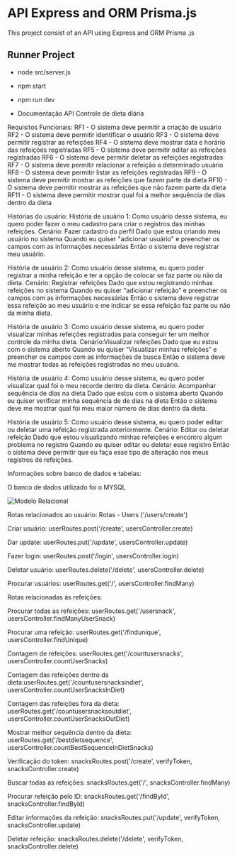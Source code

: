 # API Express and ORM Prisma.js
This project consist of an API using Express and ORM Prisma .js

## Runner Project
- node src/server.js
- npm start
- npm run dev

- Documentação API Controle de dieta diária

Requisitos Funcionais:
RF1 - O sistema deve permitir a criação de usuário
RF2 - O sistema deve permitir identificar o usuário
RF3 - O sistema deve permitir registrar as refeições
RF4 - O sistema deve mostrar data e horário das refeições registradas
RF5 - O sistema deve permitir editar as refeições registradas
RF6 - O sistema deve permitir deletar as refeições registradas
RF7 - O sistema deve permitir relacionar a refeição a determinado usuário
RF8 - O sistema deve permitir listar as refeições registradas
RF9 - O sistema deve permitir mostrar as refeições que fazem parte da dieta
RF10 - O sistema deve permitir mostrar as refeições que não fazem parte da dieta
RF11 - O sistema deve permitir mostrar qual foi a melhor sequência de dias dentro da dieta

Histórias do usuário:
História de usuário 1: Como usuário desse sistema, eu quero poder fazer o meu cadastro para criar o registros das minhas refeições.
Cenário: Fazer cadastro do perfil
Dado que estou criando meu usuário no sistema
Quando eu quiser "adicionar usuário" e preencher os campos com as informações necessárias
Então o sistema deve registrar meu usuário.

História de usuário 2: Como usuário desse sistema, eu quero poder registrar a minha refeição e ter a opção de colocar se faz parte ou não da dieta.
Cenário: Registrar refeições
Dado que estou registrando minhas refeições no sistema
Quando eu quiser “adicionar refeição” e preencher os campos com as informações necessárias
Então o sistema deve registrar essa refeição ao meu usuário e me indicar se essa refeição faz parte ou não da minha dieta.


História de usuário 3: Como usuário desse sistema, eu quero poder visualizar minhas refeições registradas para conseguir ter um melhor controle da minha dieta.
Cenário:Visualizar refeições
Dado que eu estou com o sistema aberto
Quando eu quiser “Visualizar minhas refeições” e preencher os campos com as informações de busca
Então o sistema deve me mostrar todas as refeições registradas no meu usuário.

História de usuário 4: Como usuário desse sistema, eu quero poder visualizar qual foi o meu recorde dentro da dieta.
Cenário: Acompanhar sequência de dias na dieta
Dado que estou com o sistema aberto
Quando eu quiser verificar minha sequência de de dias na dieta
Então o sistema deve me mostrar qual foi meu maior número de dias dentro da dieta.

História de usuário 5: Como usuário desse sistema, eu quero poder editar ou deletar uma refeição registrada anteriormente.
Cenário: Editar ou deletar refeição
Dado que estou visualizando minhas refeições e encontro algum problema no registro
Quando eu quiser editar ou deletar esse registro
Então o sistema deve permitir que eu faça esse tipo de alteração nos meus registros de refeições.



Informações sobre banco de dados e tabelas:

O banco de dados utilizado foi o MYSQL

![Modelo Relacional](https://github.com/abmMattos/api-daily-diet/assets/112213284/598cd270-a77f-42e0-b086-0e407b9c06c7)







Rotas relacionados ao usuário:
Rotas - Users ('/users/create')	

Criar usuário: userRoutes.post('/create', usersController.create)

Dar update: userRoutes.put('/update', usersController.update)

Fazer login: userRoutes.post('/login', usersController.login)

Deletar usuário: userRoutes.delete('/delete', usersController.delete)

Procurar usuários: userRoutes.get('/', usersController.findMany)



Rotas relacionadas às refeições:

Procurar todas as refeições: userRoutes.get('/usersnack', usersController.findManyUserSnack)

Procurar uma refeição: userRoutes.get('/findunique', usersController.findUnique)

Contagem de refeições: userRoutes.get('/countusersnacks', usersController.countUserSnacks)

Contagem das refeições dentro da dieta:userRoutes.get('/countusersnacksindiet', usersController.countUserSnacksInDiet)

Contagem das refeições fora da dieta: userRoutes.get('/countusersnacksoutdiet', usersController.countUserSnacksOutDiet)

Mostrar melhor sequência dentro da dieta: userRoutes.get('/bestdietsequence', 
usersController.countBestSequenceInDietSnacks)

Verificação do token: snacksRoutes.post('/create', verifyToken, snacksController.create)

Buscar todas as refeições: snacksRoutes.get('/', snacksController.findMany)

Procurar refeição pelo ID: snacksRoutes.get('/findById', snacksController.findById)

Editar informações da refeição: snacksRoutes.put('/update', verifyToken, snacksController.update)

Deletar refeição: snacksRoutes.delete('/delete', verifyToken, snacksController.delete)
